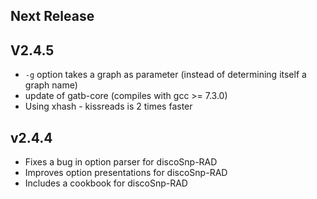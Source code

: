 ## Next Release

## V2.4.5

* `-g` option takes a graph as parameter (instead of determining itself a graph name)
* update of gatb-core (compiles with gcc >= 7.3.0)
* Using xhash - kissreads is 2 times faster

## v2.4.4

* Fixes a bug in option parser for discoSnp-RAD
* Improves option presentations for discoSnp-RAD
* Includes a cookbook for discoSnp-RAD

